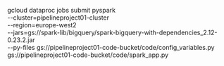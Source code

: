 gcloud dataproc jobs submit pyspark \
    --cluster=pipelineproject01-cluster \
    --region=europe-west2 \
    --jars=gs://spark-lib/bigquery/spark-bigquery-with-dependencies_2.12-0.23.2.jar \
    --py-files gs://pipelineproject01-code-bucket/code/config_variables.py \
    gs://pipelineproject01-code-bucket/code/spark_app.py
